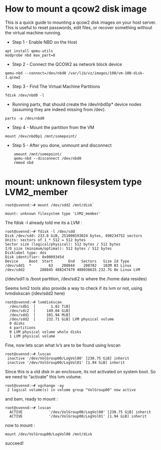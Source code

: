 
# How to mount a qcow2 disk image

This is a quick guide to mounting a qcow2 disk images on your host server. This is useful to reset passwords,
edit files, or recover something without the virtual machine running.

* Step 1 - Enable NBD on the Host
    
```
apt install qemu-utils 
modprobe nbd max_part=8
```

* Step 2 - Connect the QCOW2 as network block device

```qemu-nbd --connect=/dev/nbd0 /var/lib/vz/images/100/vm-100-disk-1.qcow2```

* Step 3 - Find The Virtual Machine Partitions

```fdisk /dev/nbd0 -l```
    
* Running partx, that should create the /dev/nbd0p* device nodes (assuming they are indeed missing from /dev).
   
```partx -a /dev/nbd0```

* Step 4 - Mount the partition from the VM

```mount /dev/nbd0p1 /mnt/somepoint/```

* Step 5 - After you done, unmount and disconnect

```
    umount /mnt/somepoint/
    qemu-nbd --disconnect /dev/nbd0
    rmmod nbd
```   

    
# mount: unknown filesystem type LVM2_member
    
```
root@svennd:~# mount /dev/sdd2 /mnt/disk`

mount: unknown filesystem type 'LVM2_member'
```

The fdisk -l already told me its a LVM :

```
root@svennd:~# fdisk -l /dev/sdd
Disk /dev/sdd: 233.8 GiB, 251000193024 bytes, 490234752 sectors
Units: sectors of 1 * 512 = 512 bytes
Sector size (logical/physical): 512 bytes / 512 bytes
I/O size (minimum/optimal): 512 bytes / 512 bytes
Disklabel type: dos
Disk identifier: 0x0009345d
Device     Boot  Start       End   Sectors   Size Id Type
/dev/sdd1  *        63    208844    208782   102M 83 Linux
/dev/sdd2       208845 488247479 488038635 232.7G 8e Linux LVM
```

(/dev/sdi1 is /boot partition, /dev/sdi2 is where the /home data resides)

Seems lvm2 tools also provide a way to check if its lvm or not, using lvmdiskscan (/dev/sdd2 here)

```
root@svennd:~# lvmdiskscan
  /dev/sdb1  [       1.82 TiB]
  /dev/sdc2  [     149.04 GiB]
  /dev/sdd1  [     101.94 MiB]
  /dev/sdd2  [     232.71 GiB] LVM physical volume
  0 disks
  4 partitions
  0 LVM physical volume whole disks
  1 LVM physical volume
```

Fine, now lets scan what lv’s are to be found using lvscan

```
root@svennd:~# lvscan
 inactive '/dev/VolGroup00/LogVol00' [230.75 GiB] inherit
 inactive '/dev/VolGroup00/LogVol01' [1.94 GiB] inherit
```

Since this is a old disk in an enclosure, its not activated on system boot. So we need to “activate” this lvm volume.

```
root@svennd:~# vgchange -ay
 2 logical volume(s) in volume group "VolGroup00" now active
```

and bam, ready to mount :

```
root@svennd:~# lvscan
  ACTIVE            '/dev/VolGroup00/LogVol00' [230.75 GiB] inherit
  ACTIVE            '/dev/VolGroup00/LogVol01' [1.94 GiB] inherit
```

now to mount :

```mount /dev/VolGroup00/LogVol00 /mnt/disk```

succeed!
